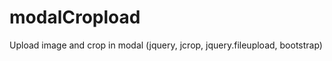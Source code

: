 modalCropload
=============

Upload image and crop in modal (jquery, jcrop, jquery.fileupload, bootstrap)
